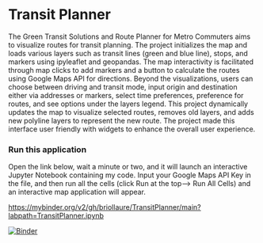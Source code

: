 # Transit Planner

The Green Transit Solutions and Route Planner for Metro Commuters aims to visualize routes for transit planning. The project initializes the map and loads various layers such as transit lines (green and blue line), stops, and markers using ipyleaflet and geopandas. The map interactivity is facilitated through map clicks to add markers and a button to calculate the routes using Google Maps API for directions. Beyond the visualizations, users can choose between driving and transit mode, input origin and destination either via addresses or markers, select time preferences, preference for routes, and see options under the layers legend. This project dynamically updates the map to visualize selected routes, removes old layers, and adds new polyline layers to represent the new route. The project made this interface user friendly with widgets to enhance the overall user experience. 

### Run this application
Open the link below, wait a minute or two, and it will launch an interactive Jupyter Notebook containing my code. Input your Google Maps API Key in the file, and then run all the cells (click Run at the top--> Run All Cells) and an interactive map application will appear.

https://mybinder.org/v2/gh/briollaure/TransitPlanner/main?labpath=TransitPlanner.ipynb

[![Binder](https://mybinder.org/badge_logo.svg)](https://mybinder.org/v2/gh/briollaure/TransitPlanner/main?labpath=TransitPlanner.ipynb)

